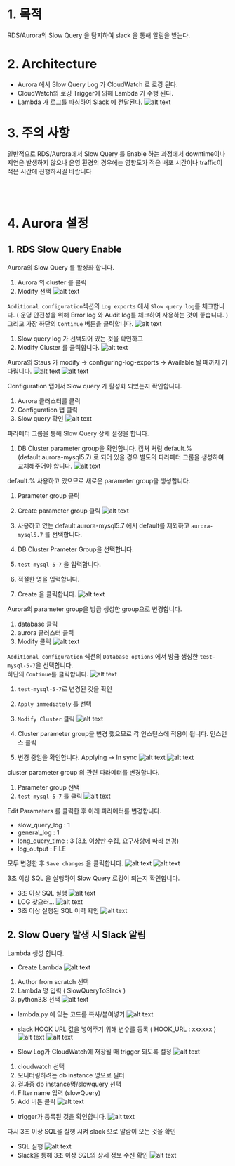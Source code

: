 # 1. 목적
RDS/Aurora의 Slow Query 을 탐지하여 slack 을 통해 알림을 받는다.

# 2. Architecture
- Aurora 에서 Slow Query Log 가 CloudWatch 로 로깅 된다.
- CloudWatch의 로깅 Trigger에 의해 Lambda 가 수행 된다.
- Lambda 가 로그를 파싱하여 Slack 에 전달된다.
![alt text](img/iShot_2023-02-04_22.10.30.png)

# 3. 주의 사항
일반적으로 RDS/Aurora에서 Slow Query 를 Enable 하는 과정에서 downtime이나 지연은 발생하지 않으나 운영 환경의 경우에는 영향도가 적은 배포 시간이나 traffic이 적은 시간에 진행하시길 바랍니다

<br><br>

# 4. Aurora 설정

## 1. RDS Slow Query Enable
Aurora의 Slow Query 를 활성화 합니다.
1. Aurora 의 cluster 를 클릭
2. Modify 선택 
![alt text](img/iShot_2023-02-04_20.33.07.png)

`Additional configuration`섹션의 `Log exports` 에서 `Slow query log`를 체크합니다. ( 운영 안전성을 위해 Error log 와 Audit log를 체크하여 사용하는 것이 좋습니다. ) 
그리고 가장 하단의 `Continue` 버튼을 클릭합니다.
![alt text](img/iShot_2023-02-04_20.37.10.png)


1. Slow query log 가 선택되어 있는 것을 확인하고
2. Modify Cluster 를 클릭합니다.
![alt text](img/iShot_2023-02-04_20.40.03.png)


Aurora의 Staus 가 modify -> configuring-log-exports -> Available 될 때까지 기다립니다.
![alt text](img/iShot_2023-02-04_20.41.32.png)
![alt text](img/iShot_2023-02-04_20.45.06.png)

Configuration 탭에서 Slow query 가 활성화 되었는지 확인합니다.
1. Aurora 클러스터를 클릭
2. Configuration 탭 클릭
3. Slow query 확인
![alt text](img/iShot_2023-02-04_20.46.31.png)

파라메터 그룹을 통해 Slow Query 상세 설정을 합니다.
1. DB Cluster parameter group을 확인합니다. 캡처 처럼 default.% (default.aurora-mysql5.7) 로 되어 있을 경우 별도의 파라페터 그룹을 생성하여 교체해주어야 합니다.
![alt text](img/iShot_2023-02-04_20.50.11.png)

default.% 사용하고 있으므로 새로운 parameter group을 생성합니다.
1. Parameter group 클릭
2. Create parameter group 클릭
![alt text](img/iShot_2023-02-04_20.53.49.png)

1. 사용하고 있는 default.aurora-mysql5.7 에서 default를 제외하고 `aurora-mysql5.7` 를 선택합니다.
2. DB Cluster Prameter Group을 선택합니다.
3. `test-mysql-5-7` 을 입력합니다.
4. 적절한 명을 입력합니다.
5. Create 을 클릭합니다.
![alt text](img/iShot_2023-02-04_20.56.07.png)


Aurora의 parameter group을 방금 생성한 group으로 변경합니다.
1. database 클릭
2. aurora 클러스터 클릭
3. Modify 클릭
![alt text](img/iShot_2023-02-04_20.59.17.png)

`Additional configuration` 섹션의 `Database options` 에서 방금 생성한 `test-mysql-5-7`을 선택합니다.<br>
하단의 `Continue`를 클릭합니다.
![alt text](img/iShot_2023-02-04_21.01.01.png)


1. `test-mysql-5-7`로 변경된 것을 확인
2. `Apply immediately` 를 선택
3. `Modify Cluster` 클릭
![alt text](img/iShot_2023-02-04_21.03.39.png)


1. Cluster parameter group을 변경 했으므로 각 인스턴스에 적용이 됩니다. 인스턴스 클릭
2. 변경 중임을 확인합니다. Applying -> In sync
![alt text](img/iShot_2023-02-04_21.15.12.png)
![alt text](img/iShot_2023-02-04_21.19.21.png)


cluster parameter group 의 관련 파라메터를 변경합니다.
1. Parameter group 선택
2. `test-mysql-5-7` 를 클릭
![alt text](img/iShot_2023-02-04_21.22.39.png)

Edit Parameters 를 클릭한 후 아래 파라메터를 변경합니다.
- slow_query_log : 1
- general_log : 1
- long_query_time : 3 (3초 이상만 수집, 요구사항에 따라 변경)
- log_output : FILE <br>

모두 변경한 후 `Save changes` 을 클릭합니다.
![alt text](img/iShot_2023-02-04_21.23.54.png)
![alt text](img/iShot_2023-02-04_21.25.20.png)

3초 이상 SQL 을 실행하여 Slow Query 로깅이 되는지 확인합니다.
- 3초 이상 SQL 실행
![alt text](img/iShot_2023-02-04_21.30.57.png)
- LOG 찾으러...
![alt text](img/iShot_2023-02-04_21.32.54.png)
- 3초 이상 실행된 SQL 이력 확인
![alt text](img/iShot_2023-02-04_21.34.15.png)


## 2. Slow Query 발생 시 Slack 알림
Lambda 생성 합니다.
- Create Lambda
![alt text](img/iShot_2023-02-04_21.40.13.png)

1. Author from scratch 선택
2. Lambda 명 입력 ( SlowQueryToSlack )
3. python3.8 선택
![alt text](img/iShot_2023-02-04_21.41.45.png)

- lambda.py 에 있는 코드를 복사/붙여넣기
![alt text](img/iShot_2023-02-04_21.44.32.png)

- slack HOOK URL 값을 넣어주기 위해 변수를 등록 ( HOOK_URL : xxxxxx )
![alt text](img/iShot_2023-02-04_21.46.01.png)
![alt text](img/iShot_2023-02-04_21.48.13.png)

- Slow Log가 CloudWatch에 저장될 때 trigger 되도록 설정
![alt text](img/iShot_2023-02-04_21.49.29.png)



1. cloudwatch 선택
2. 모니터링하려는 db instance 명으로 필터
3. 결과중 db instance명/slowquery 선택
4. Filter name 입력 (slowQuery)
5. Add 버튼 클릭
![alt text](img/iShot_2023-02-04_21.51.12.png)

- trigger가 등록된 것을 확인합니다.
![alt text](img/iShot_2023-02-04_21.53.27.png)

다시 3초 이상 SQL을 실행 시켜 slack 으로 알람이 오는 것을 확인

- SQL 실행
![alt text](img/iShot_2023-02-04_21.54.30.png)
- Slack을 통해 3초 이상 SQL의 상세 정보 수신 확인
![alt text](img/iShot_2023-02-04_21.55.01.png)
